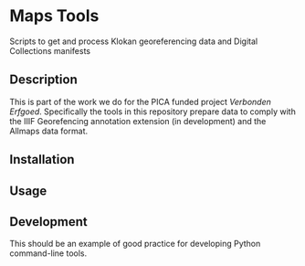 <!-- SPDX-FileCopyrightText: 2022 Leiden University Libraries <beheer@library.leidenuniv.nl> -->
<!-- SPDX-License-Identifier: GPL-3.0-or-later -->
# Maps Tools

Scripts to get and process Klokan georeferencing data and Digital Collections manifests

## Description

This is part of the work we do for the PICA funded project *Verbonden Erfgoed*.
Specifically the tools in this repository prepare data to comply with the
IIIF Georefencing annotation extension (in development) and the Allmaps data
format.

## Installation


## Usage


## Development

This should be an example of good practice for developing Python command-line
tools.